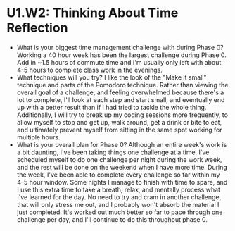 # U1.W2: Thinking About Time Reflection

* What is your biggest time management challenge with during Phase 0?
Working a 40 hour week has been the largest challenge during Phase 0. Add in ~1.5 hours of commute time and I'm usually only left with about 4-5 hours to complete class work in the evenings.
* What techniques will you try?
I like the look of the "Make it small" technique and parts of the Pomodoro technique. Rather than viewing the overall goal of a challenge, and feeling overwhelmed because there's a lot to complete, I'll look at each step and start small, and eventually end up with a better result than if I had tried to tackle the whole thing. Additionally, I will try to break up my coding sessions more frequently, to allow myself to stop and get up, walk around, get a drink or bite to eat, and ultimately prevent myself from sitting in the same spot working for multiple hours.
* What is your overall plan for Phase 0?
Although an entire week's work is a bit daunting, I've been taking things one challenge at a time. I've scheduled myself to do one challenge per night during the work week, and the rest will be done on the weekend when I have more time. During the week, I've been able to complete every challenge so far within my 4-5 hour window. Some nights I manage to finish with time to spare, and I use this extra time to take a breath, relax, and mentally process what I've learned for the day. No need to try and cram in another challenge, that will only stress me out, and I probably won't absorb the material I just completed. It's worked out much better so far to pace through one challenge per day, and I'll continue to do this throughout phase 0.